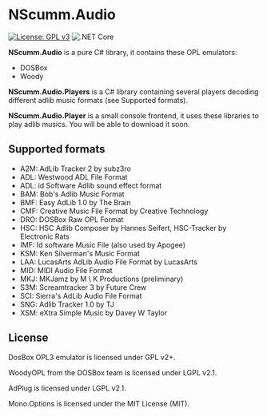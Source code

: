 # NScumm.Audio
[![License: GPL v3](https://img.shields.io/badge/License-GPL%20v3-blue.svg)](https://www.gnu.org/licenses/gpl-3.0)
![.NET Core](https://github.com/scemino/NScumm.Audio/workflows/.NET%20Core/badge.svg)

**NScumm.Audio** is a pure C# library, it contains these OPL emulators:

* DOSBox
* Woody

**NScumm.Audio.Players** is a C# library containing several players decoding different adlib music formats (see Supported formats).

**NScumm.Audio.Player** is a small console frontend, it uses these libraries to play adlib musics.
You will be able to download it soon.

## Supported formats

* A2M: AdLib Tracker 2 by subz3ro
* ADL: Westwood ADL File Format
* ADL: id Software Adlib sound effect format
* BAM: Bob's Adlib Music Format
* BMF: Easy AdLib 1.0 by The Brain
* CMF: Creative Music File Format by Creative Technology
* DRO: DOSBox Raw OPL Format
* HSC: HSC Adlib Composer by Hannes Seifert, HSC-Tracker by Electronic Rats
* IMF: Id software Music File (also used by Apogee)
* KSM: Ken Silverman's Music Format
* LAA: LucasArts AdLib Audio File Format by LucasArts
* MID: MIDI Audio File Format
* MKJ: MKJamz by M \ K Productions (preliminary)
* S3M: Screamtracker 3 by Future Crew
* SCI: Sierra's AdLib Audio File Format
* SNG: Adlib Tracker 1.0 by TJ
* XSM: eXtra Simple Music by Davey W Taylor

## License

DosBox OPL3 emulator is licensed under GPL v2+.

WoodyOPL from the DOSBox team is licensed under LGPL v2.1.

AdPlug is licensed under LGPL v2.1.

Mono.Options is licensed under the MIT License (MIT).
